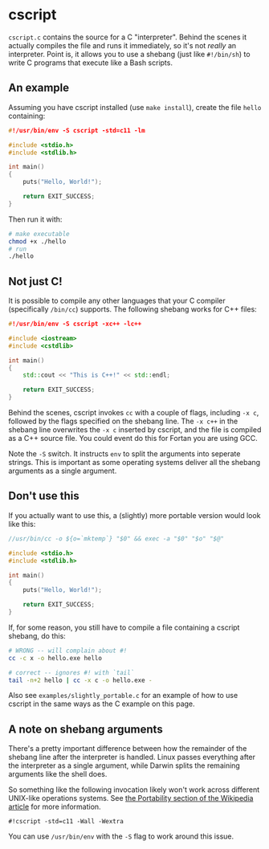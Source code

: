 # cscript

`cscript.c` contains the source for a C "interpreter". Behind the scenes it
actually compiles the file and runs it immediately, so it's not _really_ an
interpreter. Point is, it allows you to use a shebang (just like `#!/bin/sh`) to
write C programs that execute like a Bash scripts.

## An example

Assuming you have cscript installed (use `make install`), create the file
`hello` containing:

```c
#!/usr/bin/env -S cscript -std=c11 -lm

#include <stdio.h>
#include <stdlib.h>

int main()
{
	puts("Hello, World!");

	return EXIT_SUCCESS;
}
```

Then run it with:

```sh
# make executable
chmod +x ./hello
# run
./hello
```

## Not just C!

It is possible to compile any other languages that your C compiler (specifically
`/bin/cc`) supports. The following shebang works for C++ files:

```cpp
#!/usr/bin/env -S cscript -xc++ -lc++

#include <iostream>
#include <cstdlib>

int main()
{
	std::cout << "This is C++!" << std::endl;

	return EXIT_SUCCESS;
}
```

Behind the scenes, cscript invokes `cc` with a couple of flags, including
`-x c`, followed by the flags specified on the shebang line. The `-x c++` in the
shebang line overwrites the `-x c` inserted by cscript, and the file is compiled
as a C++ source file. You could event do this for Fortan you are using GCC.

Note the `-S` switch. It instructs `env` to split the arguments into seperate
strings. This is important as some operating systems deliver all the shebang
arguments as a single argument.

## Don't use this

If you actually want to use this, a (slightly) more portable version would look
like this:

```c
//usr/bin/cc -o ${o=`mktemp`} "$0" && exec -a "$0" "$o" "$@"

#include <stdio.h>
#include <stdlib.h>

int main()
{
	puts("Hello, World!");

	return EXIT_SUCCESS;
}
```

If, for some reason, you still have to compile a file containing a cscript
shebang, do this:

```sh
# WRONG -- will complain about #!
cc -c x -o hello.exe hello

# correct -- ignores #! with `tail`
tail -n+2 hello | cc -x c -o hello.exe -
```

Also see `examples/slightly_portable.c` for an example of how to use cscript in
the same ways as the C example on this page.

## A note on shebang arguments

There's a pretty important difference between how the remainder of the shebang
line after the interpreter is handled. Linux passes everything after the
interpreter as a single argument, while Darwin splits the remaining arguments
like the shell does.

So something like the following invocation likely won't work across different
UNIX-like operations systems. See [the Portability section of the Wikipedia
article](shebangport) for more information.

```
#!cscript -std=c11 -Wall -Wextra
```

You can use `/usr/bin/env` with the `-S` flag to work around this issue.

[shebangport]: https://en.wikipedia.org/wiki/Shebang_(Unix)#Portability
